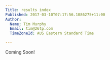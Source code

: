 ```yaml
---
Title: results index
Published: 2017-03-10T07:17:56.1086275+11:00
Author:
  Name: Tim Murphy
  Email: tim@26tp.com
  TimeZoneId: AUS Eastern Standard Time

---
```

Coming Soon!
